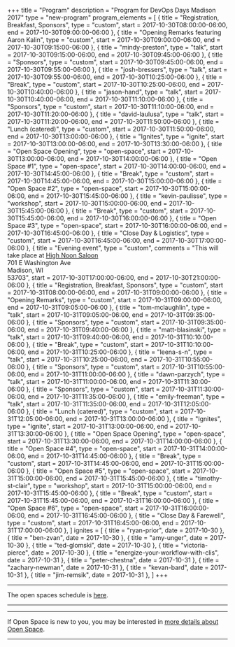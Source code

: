 +++
title = "Program"
description = "Program for DevOps Days Madison 2017"
type = "new-program"
program_elements = [
    { title = "Registration, Breakfast, Sponsors", type = "custom", start = 2017-10-30T08:00:00-06:00, end = 2017-10-30T09:00:00-06:00 },
    { title = "Opening Remarks featuring Aaron Kalin", type = "custom", start = 2017-10-30T09:00:00-06:00, end = 2017-10-30T09:15:00-06:00 },
    { title = "mindy-preston", type = "talk", start = 2017-10-30T09:15:00-06:00, end = 2017-10-30T09:45:00-06:00 },
    { title = "Sponsors", type = "custom", start = 2017-10-30T09:45:00-06:00, end = 2017-10-30T09:55:00-06:00 },
    { title = "josh-bressers", type = "talk", start = 2017-10-30T09:55:00-06:00, end = 2017-10-30T10:25:00-06:00 },
    { title = "Break", type = "custom", start = 2017-10-30T10:25:00-06:00, end = 2017-10-30T10:40:00-06:00 },
    { title = "jason-hand", type = "talk", start = 2017-10-30T10:40:00-06:00, end = 2017-10-30T11:10:00-06:00 },
    { title = "Sponsors", type = "custom", start = 2017-10-30T11:10:00-06:00, end = 2017-10-30T11:20:00-06:00 },
    { title = "david-laulusa", type = "talk", start = 2017-10-30T11:20:00-06:00, end = 2017-10-30T11:50:00-06:00 },
    { title = "Lunch (catered)", type = "custom", start = 2017-10-30T11:50:00-06:00, end = 2017-10-30T13:00:00-06:00 },
    { title = "Ignites", type = "ignite", start = 2017-10-30T13:00:00-06:00, end = 2017-10-30T13:30:00-06:00 },
    { title = "Open Space Opening", type = "open-space", start = 2017-10-30T13:00:00-06:00, end = 2017-10-30T14:00:00-06:00 },
    { title = "Open Space #1", type = "open-space", start = 2017-10-30T14:00:00-06:00, end = 2017-10-30T14:45:00-06:00 },
    { title = "Break", type = "custom", start = 2017-10-30T14:45:00-06:00, end = 2017-10-30T15:00:00-06:00 },
    { title = "Open Space #2", type = "open-space", start = 2017-10-30T15:00:00-06:00, end = 2017-10-30T15:45:00-06:00 },
    { title = "kevin-paulisse", type = "workshop", start = 2017-10-30T15:00:00-06:00, end = 2017-10-30T15:45:00-06:00 },
    { title = "Break", type = "custom", start = 2017-10-30T15:45:00-06:00, end = 2017-10-30T16:00:00-06:00 },
    { title = "Open Space #3", type = "open-space", start = 2017-10-30T16:00:00-06:00, end = 2017-10-30T16:45:00-06:00 },
    { title = "Close Day & Logistics", type = "custom", start = 2017-10-30T16:45:00-06:00, end = 2017-10-30T17:00:00-06:00 },
    { title = "Evening event", type = "custom", comments = "This will take place at [High Noon Saloon](https://www.high-noon.com/)<br> 701 E Washington Ave<br> Madison, WI<br> 53703", start = 2017-10-30T17:00:00-06:00, end = 2017-10-30T21:00:00-06:00 },
    { title = "Registration, Breakfast, Sponsors", type = "custom", start = 2017-10-31T08:00:00-06:00, end = 2017-10-31T09:00:00-06:00 },
    { title = "Opening Remarks", type = "custom", start = 2017-10-31T09:00:00-06:00, end = 2017-10-31T09:05:00-06:00 },
    { title = "tom-mclaughlin", type = "talk", start = 2017-10-31T09:05:00-06:00, end = 2017-10-31T09:35:00-06:00 },
    { title = "Sponsors", type = "custom", start = 2017-10-31T09:35:00-06:00, end = 2017-10-31T09:40:00-06:00 },
    { title = "matt-blasinski", type = "talk", start = 2017-10-31T09:40:00-06:00, end = 2017-10-31T10:10:00-06:00 },
    { title = "Break", type = "custom", start = 2017-10-31T10:10:00-06:00, end = 2017-10-31T10:25:00-06:00 },
    { title = "leena-s-n", type = "talk", start = 2017-10-31T10:25:00-06:00, end = 2017-10-31T10:55:00-06:00 },
    { title = "Sponsors", type = "custom", start = 2017-10-31T10:55:00-06:00, end = 2017-10-31T11:00:00-06:00 },
    { title = "dawn-parzych", type = "talk", start = 2017-10-31T11:00:00-06:00, end = 2017-10-31T11:30:00-06:00 },
    { title = "Sponsors", type = "custom", start = 2017-10-31T11:30:00-06:00, end = 2017-10-31T11:35:00-06:00 },
    { title = "emily-freeman", type = "talk", start = 2017-10-31T11:35:00-06:00, end = 2017-10-31T12:05:00-06:00 },
    { title = "Lunch (catered)", type = "custom", start = 2017-10-31T12:05:00-06:00, end = 2017-10-31T13:00:00-06:00 },
    { title = "Ignites", type = "ignite", start = 2017-10-31T13:00:00-06:00, end = 2017-10-31T13:30:00-06:00 },
    { title = "Open Space Opening", type = "open-space", start = 2017-10-31T13:30:00-06:00, end = 2017-10-31T14:00:00-06:00 },
    { title = "Open Space #4", type = "open-space", start = 2017-10-31T14:00:00-06:00, end = 2017-10-31T14:45:00-06:00 },
    { title = "Break", type = "custom", start = 2017-10-31T14:45:00-06:00, end = 2017-10-31T15:00:00-06:00 },
    { title = "Open Space #5", type = "open-space", start = 2017-10-31T15:00:00-06:00, end = 2017-10-31T15:45:00-06:00 },
    { title = "timothy-st-clair", type = "workshop", start = 2017-10-31T15:00:00-06:00, end = 2017-10-31T15:45:00-06:00 },
    { title = "Break", type = "custom", start = 2017-10-31T15:45:00-06:00, end = 2017-10-31T16:00:00-06:00 },
    { title = "Open Space #6", type = "open-space", start = 2017-10-31T16:00:00-06:00, end = 2017-10-31T16:45:00-06:00 },
    { title = "Close Day & Farewell", type = "custom", start = 2017-10-31T16:45:00-06:00, end = 2017-10-31T17:00:00-06:00 },
]
ignites = [
    { title = "ryan-prior", date = 2017-10-30 },
    { title = "ben-zvan", date = 2017-10-30 },
    { title = "amy-unger", date = 2017-10-30 },
    { title = "ted-glomski", date = 2017-10-30 },
    { title = "victoria-pierce", date = 2017-10-30 },
    { title = "energize-your-workflow-with-clis", date = 2017-10-31 },
    { title = "peter-chestna", date = 2017-10-31 },
    { title = "zachary-newman", date = 2017-10-31 },
    { title = "kevan-bard", date = 2017-10-31 },
    { title = "jim-remsik", date = 2017-10-31 },
]
+++
<div class = "row">
  <div class = "col">
    <hr />
    The open spaces schedule is <a href="https://docs.google.com/spreadsheets/d/1Fjm--6TL6AtiawILqTSV3AAdCDg-4wmjiREmWBuMcj8/edit#gid=694499283">here</a>.
    <hr />
  </div>
</div>

<div class = "row">
  <div class = "col">
    <hr />
    If Open Space is new to you, you may be interested in <a href="/pages/open-space-format">more details about Open Space</a>.
    <hr />
  </div>
</div>
